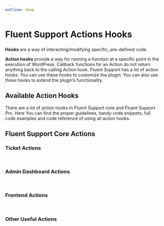 ```yaml
---
outline: deep
---
```


# Fluent Support Actions Hooks

###

<Badge type="info" text="Fluent Support Core" /> <Badge type="tip" text="Intermediate" />

[//]: # (what is hook?)
**Hooks** are a way of interacting/modifying specific, pre-defined code.

**Action hooks** provide a way for running a function at a specific point in the execution of WordPress.
Callback functions for an Action do not return anything back to the calling Action hook.
Fluent Support has a lot of action hooks. You can use these hooks to customize the plugin. You can also use these hooks to
extend the plugin’s
functionality.

## Available Action Hooks
There are a lot of action hooks in Fluent Support core and Fluent Support Pro.
Here You can find the proper guidelines, handy code snippets, full code examples and code reference of using all action hooks.

## Fluent Support Core Actions

### Ticket Actions
<br />

<!--@include: ./_ticket_actions.md-->

### Admin Dashboard Actions
<br />

<!--@include: ./_admin_dashboard_filters.md-->

### Frontend Actions
<br />

<!--@include: ./_frontend_actions.md-->

### Other Useful Actions
<br />

<!--@include: ./_other_useful_actions.md-->








